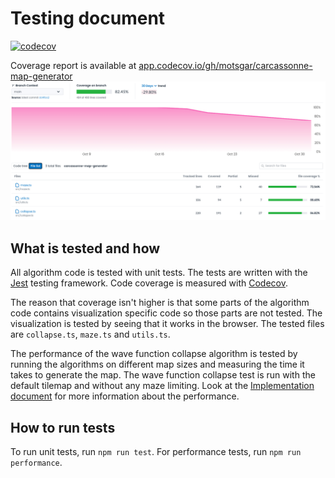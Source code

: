 # Testing document

[![codecov](https://codecov.io/gh/motsgar/carcassonne-map-generator/branch/main/graph/badge.svg)](https://codecov.io/gh/motsgar/carcassonne-map-generator)

Coverage report is available at [app.codecov.io/gh/motsgar/carcassonne-map-generator](https://app.codecov.io/gh/motsgar/carcassonne-map-generator)
![coverage.png](images/coverage.png)

## What is tested and how

All algorithm code is tested with unit tests. The tests are written with the [Jest](https://jestjs.io/) testing framework. Code coverage is measured with [Codecov](https://about.codecov.io/).

The reason that coverage isn't higher is that some parts of the algorithm code contains visualization specific code so those parts are not tested. The visualization is tested by seeing that it works in the browser. The tested files are `collapse.ts`, `maze.ts` and `utils.ts`.

The performance of the wave function collapse algorithm is tested by running the algorithms on different map sizes and measuring the time it takes to generate the map. The wave function collapse test is run with the default tilemap and without any maze limiting. Look at the [Implementation document](./documentation/implementation-document.md) for more information about the performance.

## How to run tests

To run unit tests, run `npm run test`. For performance tests, run `npm run performance`.
